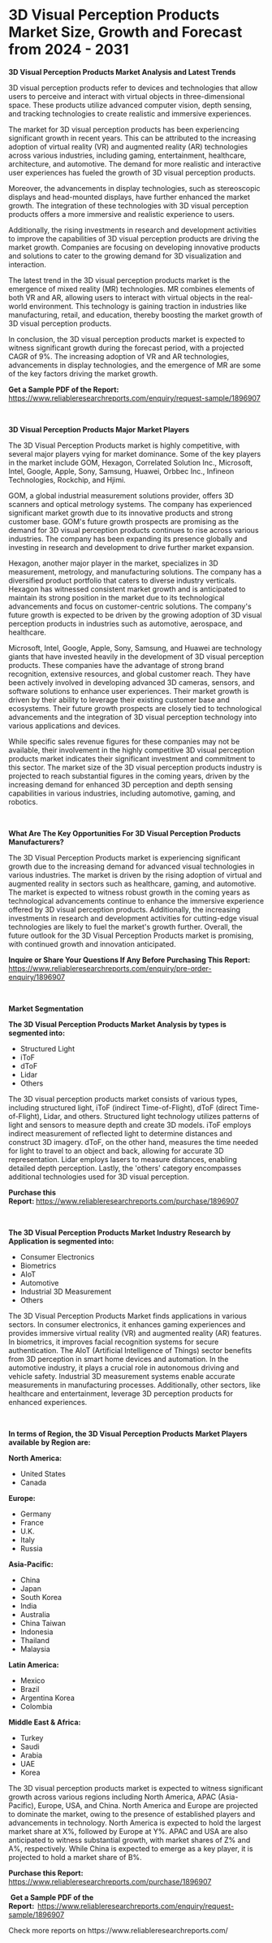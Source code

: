<p><h1>3D Visual Perception Products Market Size, Growth and Forecast from 2024 - 2031</h1></p><p><strong>3D Visual Perception Products Market Analysis and Latest Trends</strong></p>
<p><p>3D visual perception products refer to devices and technologies that allow users to perceive and interact with virtual objects in three-dimensional space. These products utilize advanced computer vision, depth sensing, and tracking technologies to create realistic and immersive experiences.</p><p>The market for 3D visual perception products has been experiencing significant growth in recent years. This can be attributed to the increasing adoption of virtual reality (VR) and augmented reality (AR) technologies across various industries, including gaming, entertainment, healthcare, architecture, and automotive. The demand for more realistic and interactive user experiences has fueled the growth of 3D visual perception products.</p><p>Moreover, the advancements in display technologies, such as stereoscopic displays and head-mounted displays, have further enhanced the market growth. The integration of these technologies with 3D visual perception products offers a more immersive and realistic experience to users.</p><p>Additionally, the rising investments in research and development activities to improve the capabilities of 3D visual perception products are driving the market growth. Companies are focusing on developing innovative products and solutions to cater to the growing demand for 3D visualization and interaction.</p><p>The latest trend in the 3D visual perception products market is the emergence of mixed reality (MR) technologies. MR combines elements of both VR and AR, allowing users to interact with virtual objects in the real-world environment. This technology is gaining traction in industries like manufacturing, retail, and education, thereby boosting the market growth of 3D visual perception products.</p><p>In conclusion, the 3D visual perception products market is expected to witness significant growth during the forecast period, with a projected CAGR of 9%. The increasing adoption of VR and AR technologies, advancements in display technologies, and the emergence of MR are some of the key factors driving the market growth.</p></p>
<p><strong>Get a Sample PDF of the Report:&nbsp;</strong> <a href="https://www.reliableresearchreports.com/enquiry/request-sample/1896907">https://www.reliableresearchreports.com/enquiry/request-sample/1896907</a></p>
<p>&nbsp;</p>
<p><strong>3D Visual Perception Products Major Market Players</strong></p>
<p><p>The 3D Visual Perception Products market is highly competitive, with several major players vying for market dominance. Some of the key players in the market include GOM, Hexagon, Correlated Solution Inc., Microsoft, Intel, Google, Apple, Sony, Samsung, Huawei, Orbbec Inc., Infineon Technologies, Rockchip, and Hjimi.</p><p>GOM, a global industrial measurement solutions provider, offers 3D scanners and optical metrology systems. The company has experienced significant market growth due to its innovative products and strong customer base. GOM's future growth prospects are promising as the demand for 3D visual perception products continues to rise across various industries. The company has been expanding its presence globally and investing in research and development to drive further market expansion.</p><p>Hexagon, another major player in the market, specializes in 3D measurement, metrology, and manufacturing solutions. The company has a diversified product portfolio that caters to diverse industry verticals. Hexagon has witnessed consistent market growth and is anticipated to maintain its strong position in the market due to its technological advancements and focus on customer-centric solutions. The company's future growth is expected to be driven by the growing adoption of 3D visual perception products in industries such as automotive, aerospace, and healthcare.</p><p>Microsoft, Intel, Google, Apple, Sony, Samsung, and Huawei are technology giants that have invested heavily in the development of 3D visual perception products. These companies have the advantage of strong brand recognition, extensive resources, and global customer reach. They have been actively involved in developing advanced 3D cameras, sensors, and software solutions to enhance user experiences. Their market growth is driven by their ability to leverage their existing customer base and ecosystems. Their future growth prospects are closely tied to technological advancements and the integration of 3D visual perception technology into various applications and devices.</p><p>While specific sales revenue figures for these companies may not be available, their involvement in the highly competitive 3D visual perception products market indicates their significant investment and commitment to this sector. The market size of the 3D visual perception products industry is projected to reach substantial figures in the coming years, driven by the increasing demand for enhanced 3D perception and depth sensing capabilities in various industries, including automotive, gaming, and robotics.</p></p>
<p>&nbsp;</p>
<p><strong>What Are The Key Opportunities For 3D Visual Perception Products Manufacturers?</strong></p>
<p><p>The 3D Visual Perception Products market is experiencing significant growth due to the increasing demand for advanced visual technologies in various industries. The market is driven by the rising adoption of virtual and augmented reality in sectors such as healthcare, gaming, and automotive. The market is expected to witness robust growth in the coming years as technological advancements continue to enhance the immersive experience offered by 3D visual perception products. Additionally, the increasing investments in research and development activities for cutting-edge visual technologies are likely to fuel the market's growth further. Overall, the future outlook for the 3D Visual Perception Products market is promising, with continued growth and innovation anticipated.</p></p>
<p><strong>Inquire or Share Your Questions If Any Before Purchasing This Report:</strong> <a href="https://www.reliableresearchreports.com/enquiry/pre-order-enquiry/1896907">https://www.reliableresearchreports.com/enquiry/pre-order-enquiry/1896907</a></p>
<p>&nbsp;</p>
<p><strong>Market Segmentation</strong></p>
<p><strong>The 3D Visual Perception Products Market Analysis by types is segmented into:</strong></p>
<p><ul><li>Structured Light</li><li>iToF</li><li>dToF</li><li>Lidar</li><li>Others</li></ul></p>
<p><p>The 3D visual perception products market consists of various types, including structured light, iToF (indirect Time-of-Flight), dToF (direct Time-of-Flight), Lidar, and others. Structured light technology utilizes patterns of light and sensors to measure depth and create 3D models. iToF employs indirect measurement of reflected light to determine distances and construct 3D imagery. dToF, on the other hand, measures the time needed for light to travel to an object and back, allowing for accurate 3D representation. Lidar employs lasers to measure distances, enabling detailed depth perception. Lastly, the 'others' category encompasses additional technologies used for 3D visual perception.</p></p>
<p><strong>Purchase this Report:&nbsp;</strong><a href="https://www.reliableresearchreports.com/purchase/1896907">https://www.reliableresearchreports.com/purchase/1896907</a></p>
<p>&nbsp;</p>
<p><strong>The 3D Visual Perception Products Market Industry Research by Application is segmented into:</strong></p>
<p><ul><li>Consumer Electronics</li><li>Biometrics</li><li>AIoT</li><li>Automotive</li><li>Industrial 3D Measurement</li><li>Others</li></ul></p>
<p><p>The 3D Visual Perception Products Market finds applications in various sectors. In consumer electronics, it enhances gaming experiences and provides immersive virtual reality (VR) and augmented reality (AR) features. In biometrics, it improves facial recognition systems for secure authentication. The AIoT (Artificial Intelligence of Things) sector benefits from 3D perception in smart home devices and automation. In the automotive industry, it plays a crucial role in autonomous driving and vehicle safety. Industrial 3D measurement systems enable accurate measurements in manufacturing processes. Additionally, other sectors, like healthcare and entertainment, leverage 3D perception products for enhanced experiences.</p></p>
<p>&nbsp;</p>
<p><strong>In terms of Region, the 3D Visual Perception Products Market Players available by Region are:</strong></p>
<p>
    <p> <strong> North America: </strong>
        <ul>
            <li>United States</li>
            <li>Canada</li>
        </ul>
        </p> 
    <p> <strong> Europe: </strong>
        <ul>
            <li>Germany</li>
            <li>France</li>
            <li>U.K.</li>
            <li>Italy</li>
            <li>Russia</li>
        </ul>
        </p> 
    <p> <strong> Asia-Pacific: </strong>
        <ul>
            <li>China</li>
            <li>Japan</li>
            <li>South Korea</li>
            <li>India</li>
            <li>Australia</li>
            <li>China Taiwan</li>
            <li>Indonesia</li>
            <li>Thailand</li>
            <li>Malaysia</li>
        </ul>
        </p> 
    <p> <strong> Latin America: </strong>
        <ul>
            <li>Mexico</li>
            <li>Brazil</li>
            <li>Argentina Korea</li>
            <li>Colombia</li>
        </ul>
        </p> 
    <p> <strong> Middle East & Africa: </strong>
        <ul>
            <li>Turkey</li>
            <li>Saudi</li>
            <li>Arabia</li>
            <li>UAE</li>
            <li>Korea</li>
        </ul>
    </p>
    </p>
<p><p>The 3D visual perception products market is expected to witness significant growth across various regions including North America, APAC (Asia-Pacific), Europe, USA, and China. North America and Europe are projected to dominate the market, owing to the presence of established players and advancements in technology. North America is expected to hold the largest market share at X%, followed by Europe at Y%. APAC and USA are also anticipated to witness substantial growth, with market shares of Z% and A%, respectively. While China is expected to emerge as a key player, it is projected to hold a market share of B%.</p></p>
<p><strong>Purchase this Report: </strong><a href="https://www.reliableresearchreports.com/purchase/1896907">https://www.reliableresearchreports.com/purchase/1896907</a></p>
<p>&nbsp;<strong>Get a Sample PDF of the Report:&nbsp;&nbsp;</strong><a href="https://www.reliableresearchreports.com/enquiry/request-sample/1896907">https://www.reliableresearchreports.com/enquiry/request-sample/1896907</a></p>
<p><strong></strong></p>
<p>Check more reports on https://www.reliableresearchreports.com/</p>